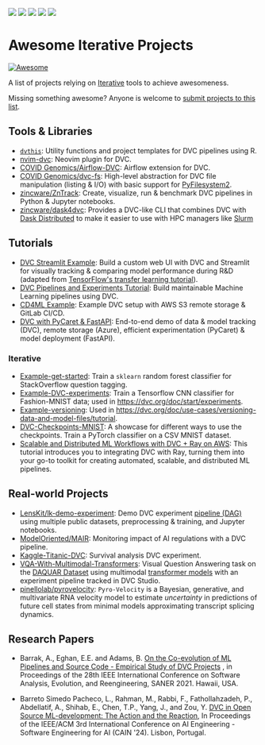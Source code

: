 [![](https://static.iterative.ai/logo/enterprise.svg)](https://iterative.ai) [![](https://static.iterative.ai/logo/dvc.svg)](https://dvc.org) [![](https://static.iterative.ai/logo/cml.svg)](https://cml.dev) [![](https://static.iterative.ai/logo/mlem.svg)](https://mlem.ai) [![](https://static.iterative.ai/logo/studio.svg)](https://studio.iterative.ai)

# Awesome Iterative Projects

[![Awesome](https://awesome.re/badge.svg)](https://awesome.re)

A list of projects relying on [Iterative](https://github.com/iterative) tools to achieve awesomeness.

Missing something awesome? Anyone is welcome to [submit projects to this list](https://github.com/iterative/awesome-iterative-projects/blob/main/contributing.md).

## Tools & Libraries
* [`dvthis`](https://github.com/jcpsantiago/dvthis): Utility functions and project templates for DVC pipelines using R.
* [nvim-dvc](https://github.com/gennaro-tedesco/nvim-dvc): Neovim plugin for DVC.
* [COVID Genomics/Airflow-DVC](https://github.com/covid-genomics/airflow-dvc): Airflow extension for DVC.
* [COVID Genomics/dvc-fs](https://github.com/covid-genomics/dvc-fs): High-level abstraction for DVC file manipulation (listing & I/O) with basic support for [PyFilesystem2](https://github.com/PyFilesystem/pyfilesystem2).
* [zincware/ZnTrack](https://github.com/zincware/ZnTrack): Create, visualize, run & benchmark DVC pipelines in Python & Jupyter notebooks.
* [zincware/dask4dvc](https://github.com/zincware/dask4dvc): Provides a DVC-like CLI that combines DVC with [Dask Distributed](https://distributed.dask.org/) to make it easier to use with HPC managers like [Slurm](https://github.com/SchedMD/slurm) 

## Tutorials
* [DVC Streamlit Example](https://github.com/sicara/dvc-streamlit-example): Build a custom web UI with DVC and Streamlit for visually tracking & comparing model performance during R&D (adapted from [TensorFlow's transfer learning tutorial](https://www.tensorflow.org/tutorials/images/transfer_learning)).
* [DVC Pipelines and Experiments Tutorial](https://github.com/dmesquita/dvc_pipelines_and_experiments_tutorial): Build maintainable Machine Learning pipelines using DVC.
* [CD4ML Example](https://github.com/sbalnojan/cd4ml-example): Example DVC setup with AWS S3 remote storage & GitLab CI/CD.
* [DVC with PyCaret & FastAPI](https://github.com/tezansahu/dvc-pycaret-fastapi-demo): End-to-end demo of data & model tracking (DVC), remote storage (Azure), efficient experimentation (PyCaret) & model deployment (FastAPI).

### Iterative
* [Example-get-started](https://github.com/iterative/example-get-started): Train a `sklearn` random forest classifier for StackOverflow question tagging.
* [Example-DVC-experiments](https://github.com/iterative/example-dvc-experiments): Train a Tensorflow CNN classifier for Fashion-MNIST data; used in https://dvc.org/doc/start/experiments.
* [Example-versioning](https://github.com/iterative/example-versioning): Used in https://dvc.org/doc/use-cases/versioning-data-and-model-files/tutorial.
* [DVC-Checkpoints-MNIST](https://github.com/iterative/dvc-checkpoints-mnist): A showcase for different ways to use the checkpoints. Train a PyTorch classifier on a CSV MNIST dataset.
* [Scalable and Distributed ML Workflows with DVC + Ray on AWS](https://github.com/iterative/tutorial-mnist-dvc-ray): This tutorial introduces you to integrating DVC with Ray, turning them into your go-to toolkit for creating automated, scalable, and distributed ML pipelines.

## Real-world Projects
* [LensKit/lk-demo-experiment](https://github.com/lenskit/lk-demo-experiment): Demo DVC experiment [pipeline (DAG)](https://dvc.org/doc/user-guide/glossary#pipeline-DAG) using multiple public datasets, preprocessing & training, and Jupyter notebooks.
* [ModelOriented/MAIR](https://github.com/ModelOriented/MAIR): Monitoring impact of AI regulations with a DVC pipeline.
* [Kaggle-Titanic-DVC](https://dagshub.com/kingabzpro/kaggle-titanic-dvc): Survival analysis DVC experiment.
* [VQA-With-Multimodal-Transformers](https://github.com/tezansahu/VQA-With-Multimodal-Transformers): Visual Question Answering task on the [DAQUAR Dataset](https://www.kaggle.com/tezansahu/processed-daquar-dataset) using multimodal [transformer models](https://huggingface.co/docs/transformers/index) with an experiment pipeline tracked in DVC Studio.
* [pinellolab/pyrovelocity](https://github.com/pinellolab/pyrovelocity): `Pyro-Velocity` is a Bayesian, generative, and multivariate RNA velocity model to estimate _uncertainty_ in predictions of future cell states from minimal models approximating transcript splicing dynamics.

## Research Papers
* Barrak, A., Eghan, E.E. and Adams, B. [On the Co-evolution of ML Pipelines and Source Code - Empirical Study of DVC Projects](https://mcis.cs.queensu.ca/publications/2021/saner.pdf) , in Proceedings of the 28th IEEE International Conference on Software Analysis, Evolution, and Reengineering, SANER 2021. Hawaii, USA.

* Barreto Simedo Pacheco, L., Rahman, M., Rabbi, F., Fathollahzadeh, P., Abdellatif, A., Shihab, E., Chen, T.P., Yang, J., and Zou, Y. [DVC in Open Source ML-development: The Action and the Reaction](https://dl.acm.org/doi/pdf/10.1145/3644815.3644965), In Proceedings of the IEEE/ACM 3rd International Conference on AI Engineering - Software Engineering for AI (CAIN '24). Lisbon, Portugal.
